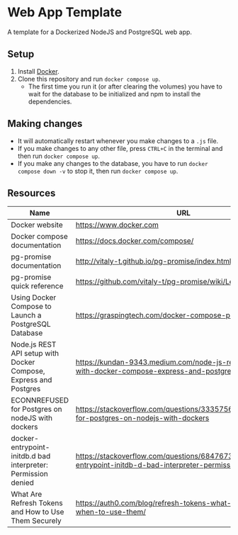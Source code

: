 # Web App Template

A template for a Dockerized NodeJS and PostgreSQL web app.

## Setup

1. Install [Docker][install-docker].
2. Clone this repository and run `docker compose up`.
    - The first time you run it (or after clearing the volumes) you have to wait
      for the database to be initialized and npm to install the dependencies.

## Making changes

-   It will automatically restart whenever you make changes to a `.js` file.
-   If you make changes to any other file, press `CTRL+C` in the terminal and then run `docker compose up`.
-   If you make any changes to the database, you have to run `docker compose down -v` to stop it, then run `docker compose up`.

## Resources

| Name                                                             | URL                                                                                                         |
| ---------------------------------------------------------------- | ----------------------------------------------------------------------------------------------------------- |
| Docker website                                                   | https://www.docker.com                                                                                      |
| Docker compose documentation                                     | https://docs.docker.com/compose/                                                                            |
| pg-promise documentation                                         | http://vitaly-t.github.io/pg-promise/index.html                                                             |
| pg-promise quick reference                                       | https://github.com/vitaly-t/pg-promise/wiki/Learn-by-Example                                                |
| Using Docker Compose to Launch a PostgreSQL Database             | https://graspingtech.com/docker-compose-postgresql/                                                         |
| Node.js REST API setup with Docker Compose, Express and Postgres | https://kundan-9343.medium.com/node-js-rest-api-setup-with-docker-compose-express-and-postgres-d53fb0c77da7 |
| ECONNREFUSED for Postgres on nodeJS with dockers                 | https://stackoverflow.com/questions/33357567/econnrefused-for-postgres-on-nodejs-with-dockers               |
| docker-entrypoint-initdb.d bad interpreter: Permission denied    | https://stackoverflow.com/questions/68476734/docker-entrypoint-initdb-d-bad-interpreter-permission-denied   |
| What Are Refresh Tokens and How to Use Them Securely             | https://auth0.com/blog/refresh-tokens-what-are-they-and-when-to-use-them/                                   |

[install-docker]: https://docs.docker.com/get-docker/
